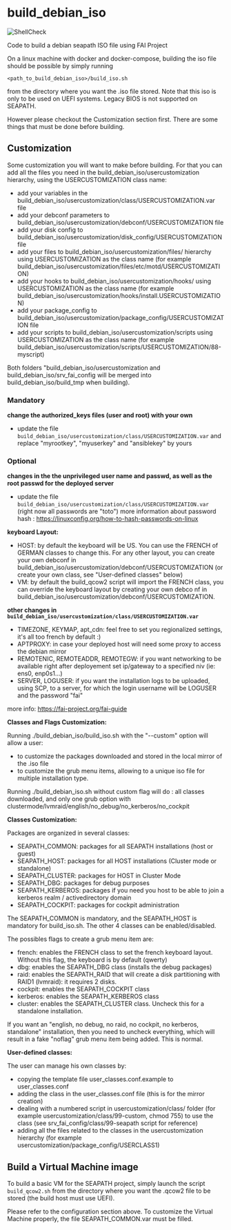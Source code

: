 # build_debian_iso

![ShellCheck](https://github.com/seapath/build_debian_iso/actions/workflows/shellcheck.yml/badge.svg)

Code to build a debian seapath ISO file using FAI Project

On a linux machine with docker and docker-compose, building the iso file should be possible by simply running
```
<path_to_build_debian_iso>/build_iso.sh
```

from the directory where you want the .iso file stored.
Note that this iso is only to be used on UEFI systems. Legacy BIOS is not supported on SEAPATH.

However please checkout the Customization section first. There are some things that must be done before building.

## Customization
Some customization you will want to make before building.
For that you can add all the files you need in the build_debian_iso/usercustomization hierarchy, using the USERCUSTOMIZATION class name:
- add your variables in the build_debian_iso/usercustomization/class/USERCUSTOMIZATION.var file
- add your debconf parameters to build_debian_iso/usercustomization/debconf/USERCUSTOMIZATION file
- add your disk config to build_debian_iso/usercustomization/disk_config/USERCUSTOMIZATION file
- add your files to build_debian_iso/usercustomization/files/ hierarchy using USERCUSTOMIZATION as the class name (for example build_debian_iso/usercustomization/files/etc/motd/USERCUSTOMIZATION)
- add your hooks to build_debian_iso/usercustomization/hooks/ using USERCUSTOMIZATION as the class name (for example build_debian_iso/usercustomization/hooks/install.USERCUSTOMIZATION)
- add your package_config to build_debian_iso/usercustomization/package_config/USERCUSTOMIZATION file
- add your scripts to build_debian_iso/usercustomization/scripts using USERCUSTOMIZATION as the class name (for example build_debian_iso/usercustomization/scripts/USERCUSTOMIZATION/88-myscript)

Both folders "build_debian_iso/usercustomization and build_debian_iso/srv_fai_config will be merged into build_debian_iso/build_tmp when building).


### Mandatory
**change the authorized_keys files (user and root) with your own**
* update the file `build_debian_iso/usercustomization/class/USERCUSTOMIZATION.var` and replace "myrootkey", "myuserkey"  and "ansiblekey" by yours

### Optional
**changes in the the unprivileged user name and passwd, as well as the root passwd for the deployed server**
* update the file `build_debian_iso/usercustomization/class/USERCUSTOMIZATION.var` (right now all passwords are "toto")
more information about password hash : https://linuxconfig.org/how-to-hash-passwords-on-linux

**keyboard Layout:**
* HOST: by default the keyboard will be US. You can use the FRENCH of GERMAN classes to change this. For any other layout, you can create your own debconf in build_debian_iso/usercustomization/debconf/USERCUSTOMIZATION (or create your own class, see "User-defined classes" below)
* VM: by default the build_qcow2 script will import the FRENCH class, you can override the keyboard layout by creating your own debco nf in build_debian_iso/usercustomization/debconf/USERCUSTOMIZATION.

**other changes in `build_debian_iso/usercustomization/class/USERCUSTOMIZATION.var`**
* TIMEZONE, KEYMAP, apt_cdn: feel free to set you regionalized settings, it's all too french by default :)
* APTPROXY: in case your deployed host will need some proxy to access the debian mirror
* REMOTENIC, REMOTEADDR, REMOTEGW: if you want networking to be available right after deployement set ip/gateway to a specified niv (ie: ens0, enp0s1...)
* SERVER, LOGUSER: if you want the installation logs to be uploaded, using SCP, to a server, for which the login username will be LOGUSER and the password "fai"

more info: https://fai-project.org/fai-guide

**Classes and Flags Customization:**

Running ./build_debian_iso/build_iso.sh with the "--custom" option will allow a user:
* to customize the packages downloaded and stored in the local mirror of the .iso file
* to customize the grub menu items, allowing to a unique iso file for multiple installation type.

Running ./build_debian_iso.sh without custom flag will do : all classes downloaded, and only one grub option with clustermode/lvmraid/english/no_debug/no_kerberos/no_cockpit

**Classes Customization:**

Packages are organized in several classes:
* SEAPATH_COMMON: packages for all SEAPATH installations (host or guest)
* SEAPATH_HOST: packages for all HOST installations (Cluster mode or standalone)
* SEAPATH_CLUSTER: packages for HOST in Cluster Mode
* SEAPATH_DBG: packages for debug purposes
* SEAPATH_KERBEROS: packages if you need you host to be able to join a kerberos realm / activedirectory domain
* SEAPATH_COCKPIT: packages for cockpit administration

The SEAPATH_COMMON is mandatory, and the SEAPATH_HOST is mandatory for build_iso.sh. The other 4 classes can be enabled/disabled.

The possibles flags to create a grub menu item are:
* french: enables the FRENCH class to set the french keyboard layout. Without this flag, the keyboard is by default (qwerty)
* dbg: enables the SEAPATH_DBG class (installs the debug packages)
* raid: enables the SEAPATH_RAID that will create a disk partitioning with RAID1 (lvmraid): it requires 2 disks.
* cockpit: enables the SEAPATH_COCKPIT class
* kerberos: enables the SEAPATH_KERBEROS class
* cluster: enables the SEAPATH_CLUSTER class. Uncheck this for a standalone installation.

If you want an "english, no debug, no raid, no cockpit, no kerberos, standalone" installation, then you need to uncheck everything, which will result in a fake "noflag" grub menu item being added. This is normal.

**User-defined classes:**

The user can manage his own classes by:
- copying the template file user_classes.conf.example to user_classes.conf
- adding the class in the user_classes.conf file (this is for the mirror creation)
- dealing with a numbered script in usercustomization/class/ folder (for example usercustomization/class/99-custom, chmod 755) to use the class (see srv_fai_config/class/99-seapath script for reference)
- adding all the files related to the classes in the usercustomization hierarchy (for example usercustomization/package_config/USERCLASS1)


## Build a Virtual Machine image

To build a basic VM for the SEAPATH project, simply launch the script `build_qcow2.sh` from the directory where you want the .qcow2 file to be stored (the build host must use UEFI).

Please refer to the configuration section above. To customize the Virtual Machine properly, the file SEAPATH_COMMON.var must be filled.
